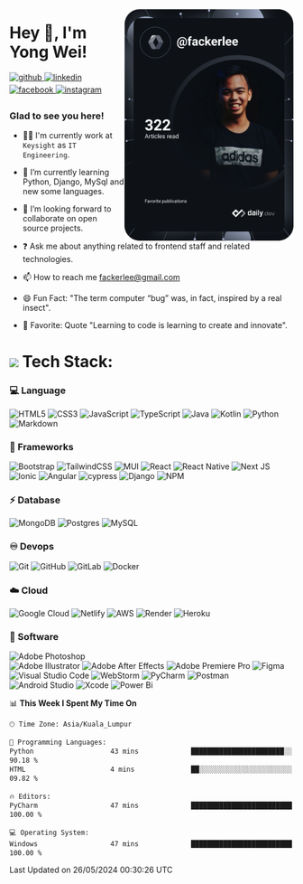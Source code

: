 <a href="https://app.daily.dev/fackerlee"><img src="https://github.com/fackerlee/fackerlee/blob/master/devcard.svg" align="right" width=300px alt="Yong Wei's Dev Card"/></a>  

# Hey 👋, I'm Yong Wei!  
  
<a href="https://github.com/fackerlee" target="_blank">
<img src=https://img.shields.io/badge/github-%2324292e.svg?&style=for-the-badge&logo=github&logoColor=white alt=github style="margin-bottom: 5px;" />
</a>
<a href="https://linkedin.com/in/yongw3i" target="_blank">
<img src=https://img.shields.io/badge/linkedin-%231E77B5.svg?&style=for-the-badge&logo=linkedin&logoColor=white alt=linkedin style="margin-bottom: 5px;" />
</a>
<a href="https://www.facebook.com/yong.wei.908" target="_blank">
<img src=https://img.shields.io/badge/facebook-%232E87FB.svg?&style=for-the-badge&logo=facebook&logoColor=white alt=facebook style="margin-bottom: 5px;" />
</a>
<a href="https://instagram.com/facker_lee" target="_blank">
<img src=https://img.shields.io/badge/instagram-%23000000.svg?&style=for-the-badge&logo=instagram&logoColor=white alt=instagram style="margin-bottom: 5px;" />
</a>  
  

### Glad to see you here!  

- 🧑‍💻 I'm currently work at `Keysight` as `IT Engineering`. 

- 🌱 I’m currently learning Python, Django, MySql and new some languages.

- 👯 I’m looking forward to collaborate on open source projects.

- ❓ Ask me about anything related to frontend staff and related technologies.  
  
- 📫 How to reach me <a href="fackerlee@gmail.com">fackerlee@gmail.com</a>

- 😄 Fun Fact: "The term computer “bug” was, in fact, inspired by a real insect".

- 🤩 Favorite: Quote "Learning to code is learning to create and innovate".

# <img src="https://media2.giphy.com/media/QssGEmpkyEOhBCb7e1/giphy.gif?cid=ecf05e47a0n3gi1bfqntqmob8g9aid1oyj2wr3ds3mg700bl&rid=giphy.gif" width ="25"> Tech Stack:

### 💻 Language 
![HTML5](https://img.shields.io/badge/html5-%23E34F26.svg?style=for-the-badge&logo=html5&logoColor=white) 
![CSS3](https://img.shields.io/badge/css3-%231572B6.svg?style=for-the-badge&logo=css3&logoColor=white)
![JavaScript](https://img.shields.io/badge/javascript-%23323330.svg?style=for-the-badge&logo=javascript&logoColor=%23F7DF1E) 
![TypeScript](https://img.shields.io/badge/typescript-%23007ACC.svg?style=for-the-badge&logo=typescript&logoColor=white) 
![Java](https://img.shields.io/badge/java-%23ED8B00.svg?style=for-the-badge&logo=java&logoColor=white)
![Kotlin](https://img.shields.io/badge/kotlin-%230095D5.svg?style=for-the-badge&logo=kotlin&logoColor=white) 
![Python](https://img.shields.io/badge/python-3670A0?style=for-the-badge&logo=python&logoColor=ffdd54)
![Markdown](https://img.shields.io/badge/markdown-%23000000.svg?style=for-the-badge&logo=markdown&logoColor=white)

### 🚀 Frameworks 
![Bootstrap](https://img.shields.io/badge/bootstrap-%23563D7C.svg?style=for-the-badge&logo=bootstrap&logoColor=white) 
![TailwindCSS](https://img.shields.io/badge/tailwindcss-%2338B2AC.svg?style=for-the-badge&logo=tailwind-css&logoColor=white) 
![MUI](https://img.shields.io/badge/MUI-%230081CB.svg?style=for-the-badge&logo=material-ui&logoColor=white) 
![React](https://img.shields.io/badge/react-%2320232a.svg?style=for-the-badge&logo=react&logoColor=%2361DAFB) 
![React Native](https://img.shields.io/badge/react_native-%2320232a.svg?style=for-the-badge&logo=react&logoColor=%2361DAFB) 
![Next JS](https://img.shields.io/badge/Next-black?style=for-the-badge&logo=next.js&logoColor=white)
![Ionic](https://img.shields.io/badge/Ionic-3880FF?style=for-the-badge&logo=ionic&logoColor=white)
![Angular](https://img.shields.io/badge/angular-%23DD0031.svg?style=for-the-badge&logo=angular&logoColor=white)
![cypress](https://img.shields.io/badge/-cypress-%23E5E5E5?style=for-the-badge&logo=cypress&logoColor=058a5e)
![Django](https://img.shields.io/badge/django-%23092E20.svg?style=for-the-badge&logo=django&logoColor=white) 
![NPM](https://img.shields.io/badge/NPM-%23000000.svg?style=for-the-badge&logo=npm&logoColor=white)

### ⚡ Database
![MongoDB](https://img.shields.io/badge/MongoDB-%234ea94b.svg?style=for-the-badge&logo=mongodb&logoColor=white) 
![Postgres](https://img.shields.io/badge/postgres-%23316192.svg?style=for-the-badge&logo=postgresql&logoColor=white)
![MySQL](https://img.shields.io/badge/mysql-%2300f.svg?style=for-the-badge&logo=mysql&logoColor=white)

### ♾️ Devops
![Git](https://img.shields.io/badge/git-%23F05033.svg?style=for-the-badge&logo=git&logoColor=white)
![GitHub](https://img.shields.io/badge/github-%23121011.svg?style=for-the-badge&logo=github&logoColor=white)
![GitLab](https://img.shields.io/badge/gitlab-%23181717.svg?style=for-the-badge&logo=gitlab&logoColor=white)
![Docker](https://img.shields.io/badge/docker-%230db7ed.svg?style=for-the-badge&logo=docker&logoColor=white)

### ☁️ Cloud
![Google Cloud](https://img.shields.io/badge/Google%20Cloud-%234285F4.svg?style=for-the-badge&logo=google-cloud&logoColor=white) 
![Netlify](https://img.shields.io/badge/netlify-%23000000.svg?style=for-the-badge&logo=netlify&logoColor=#00C7B7) 
![AWS](https://img.shields.io/badge/AWS-%23FF9900.svg?style=for-the-badge&logo=amazon-aws&logoColor=white)
![Render](https://img.shields.io/badge/Render-%46E3B7.svg?style=for-the-badge&logo=render&logoColor=white)
![Heroku](https://img.shields.io/badge/heroku-%23430098.svg?style=for-the-badge&logo=heroku&logoColor=white)

### 👾 Software
![Adobe Photoshop](https://img.shields.io/badge/adobephotoshop-%2331A8FF.svg?style=for-the-badge&logo=adobephotoshop&logoColor=white) 	
![Adobe Illustrator](https://img.shields.io/badge/adobeillustrator-%23FF9A00.svg?style=for-the-badge&logo=adobeillustrator&logoColor=white) 
![Adobe After Effects](https://img.shields.io/badge/Adobe%20After%20Effects-9999FF.svg?style=for-the-badge&logo=Adobe%20After%20Effects&logoColor=white)
![Adobe Premiere Pro](https://img.shields.io/badge/Adobe%20Premiere%20Pro-9999FF.svg?style=for-the-badge&logo=Adobe%20Premiere%20Pro&logoColor=white) 
![Figma](https://img.shields.io/badge/figma-%23F24E1E.svg?style=for-the-badge&logo=figma&logoColor=white) 
![Visual Studio Code](https://img.shields.io/badge/Visual%20Studio%20Code-0078d7.svg?style=for-the-badge&logo=visual-studio-code&logoColor=white)
![WebStorm](https://img.shields.io/badge/webstorm-143?style=for-the-badge&logo=webstorm&logoColor=white&color=black)
![PyCharm](https://img.shields.io/badge/pycharm-143?style=for-the-badge&logo=pycharm&logoColor=black&color=black&labelColor=green)
![Postman](https://img.shields.io/badge/Postman-FF6C37?style=for-the-badge&logo=postman&logoColor=white) 
![Android Studio](https://img.shields.io/badge/Android%20Studio-3DDC84.svg?style=for-the-badge&logo=android-studio&logoColor=white)
![Xcode](https://img.shields.io/badge/Xcode-007ACC?style=for-the-badge&logo=Xcode&logoColor=white)
![Power Bi](https://img.shields.io/badge/power_bi-F2C811?style=for-the-badge&logo=powerbi&logoColor=black)

<!--START_SECTION:waka-->
📊 **This Week I Spent My Time On** 

```text
🕑︎ Time Zone: Asia/Kuala_Lumpur

💬 Programming Languages: 
Python                   43 mins             ███████████████████████░░   90.18 % 
HTML                     4 mins              ██░░░░░░░░░░░░░░░░░░░░░░░   09.82 % 

🔥 Editors: 
PyCharm                  47 mins             █████████████████████████   100.00 % 

💻 Operating System: 
Windows                  47 mins             █████████████████████████   100.00 % 
```


 Last Updated on 26/05/2024 00:30:26 UTC
<!--END_SECTION:waka-->
